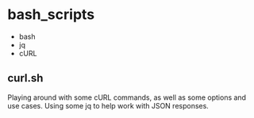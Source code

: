 # bash_scripts

* bash
* jq
* cURL

## curl.sh
Playing around with some cURL commands, as well as some options and use cases. Using some jq to help work with JSON responses.